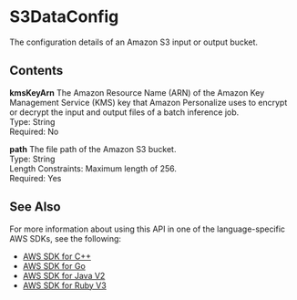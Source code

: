 # S3DataConfig<a name="API_S3DataConfig"></a>

The configuration details of an Amazon S3 input or output bucket\.

## Contents<a name="API_S3DataConfig_Contents"></a>

 **kmsKeyArn**   <a name="personalize-Type-S3DataConfig-kmsKeyArn"></a>
The Amazon Resource Name \(ARN\) of the Amazon Key Management Service \(KMS\) key that Amazon Personalize uses to encrypt or decrypt the input and output files of a batch inference job\.  
Type: String  
Required: No

 **path**   <a name="personalize-Type-S3DataConfig-path"></a>
The file path of the Amazon S3 bucket\.  
Type: String  
Length Constraints: Maximum length of 256\.  
Required: Yes

## See Also<a name="API_S3DataConfig_SeeAlso"></a>

For more information about using this API in one of the language\-specific AWS SDKs, see the following:
+  [AWS SDK for C\+\+](https://docs.aws.amazon.com/goto/SdkForCpp/personalize-2018-05-22/S3DataConfig) 
+  [AWS SDK for Go](https://docs.aws.amazon.com/goto/SdkForGoV1/personalize-2018-05-22/S3DataConfig) 
+  [AWS SDK for Java V2](https://docs.aws.amazon.com/goto/SdkForJavaV2/personalize-2018-05-22/S3DataConfig) 
+  [AWS SDK for Ruby V3](https://docs.aws.amazon.com/goto/SdkForRubyV3/personalize-2018-05-22/S3DataConfig) 